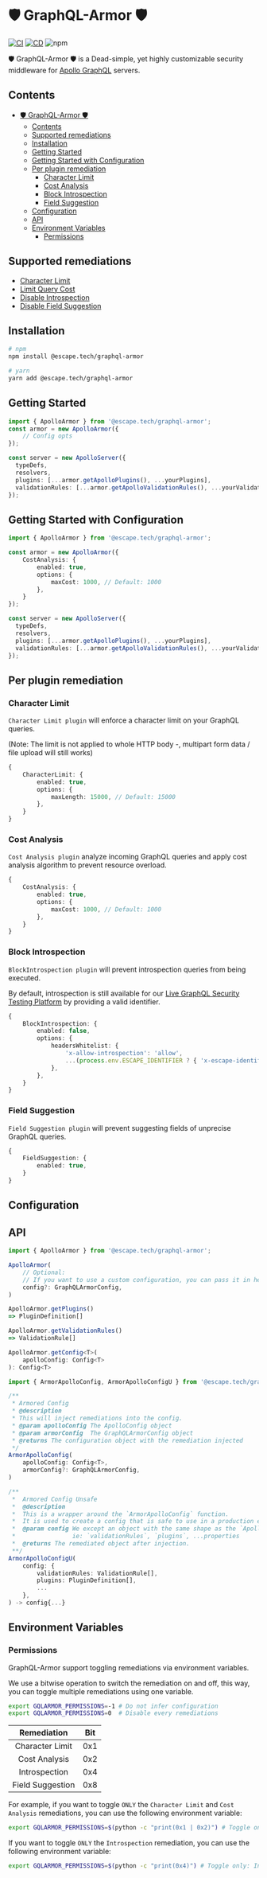 # 🛡️ GraphQL-Armor 🛡️

[![CI](https://github.com/Escape-Technologies/graphql-armor/actions/workflows/ci.yaml/badge.svg)](https://github.com/Escape-Technologies/graphql-armor/actions/workflows/ci.yaml) [![CD](https://github.com/Escape-Technologies/graphql-armor/actions/workflows/cd.yaml/badge.svg)](https://github.com/Escape-Technologies/graphql-armor/actions/workflows/cd.yaml) ![npm](https://img.shields.io/npm/v/@escape.tech/graphql-armor)

🛡️ GraphQL-Armor 🛡️ is a Dead-simple, yet highly customizable security middleware for [Apollo GraphQL](https://github.com/apollographql/apollo-server) servers.

## Contents

- [🛡️ GraphQL-Armor 🛡️](#️-graphql-armor-️)
  - [Contents](#contents)
  - [Supported remediations](#supported-remediations)
  - [Installation](#installation)
  - [Getting Started](#getting-started)
  - [Getting Started with Configuration](#getting-started-with-configuration)
  - [Per plugin remediation](#per-plugin-remediation)
    - [Character Limit](#character-limit)
    - [Cost Analysis](#cost-analysis)
    - [Block Introspection](#block-introspection)
    - [Field Suggestion](#field-suggestion)
  - [Configuration](#configuration)
  - [API](#api)
  - [Environment Variables](#environment-variables)
    - [Permissions](#permissions)

## Supported remediations

* [Character Limit](#character-limit)
* [Limit Query Cost](#cost-analysis)
* [Disable Introspection](#block-introspection)
* [Disable Field Suggestion](#field-suggestion)

## Installation

```bash
# npm
npm install @escape.tech/graphql-armor

# yarn
yarn add @escape.tech/graphql-armor
```

## Getting Started

```typescript
import { ApolloArmor } from '@escape.tech/graphql-armor';
const armor = new ApolloArmor({
    // Config opts
});

const server = new ApolloServer({
  typeDefs,
  resolvers,
  plugins: [...armor.getApolloPlugins(), ...yourPlugins],
  validationRules: [...armor.getApolloValidationRules(), ...yourValidationRules],
});
```

## Getting Started with Configuration

```typescript
import { ApolloArmor } from '@escape.tech/graphql-armor';

const armor = new ApolloArmor({
    CostAnalysis: {
        enabled: true,
        options: {
            maxCost: 1000, // Default: 1000
        },
    }
});

const server = new ApolloServer({
  typeDefs,
  resolvers,
  plugins: [...armor.getApolloPlugins(), ...yourPlugins],
  validationRules: [...armor.getApolloValidationRules(), ...yourValidationRules],
});
```

## Per plugin remediation

### Character Limit

`Character Limit plugin` will enforce a character limit on your GraphQL queries.

(Note: The limit is not applied to whole HTTP body -, multipart form data / file upload will still works)

```typescript
{
    CharacterLimit: {
        enabled: true,
        options: {
            maxLength: 15000, // Default: 15000
        },
    }
}
```

### Cost Analysis

`Cost Analysis plugin` analyze incoming GraphQL queries and apply cost analysis algorithm to prevent resource overload.

```typescript
{
    CostAnalysis: {
        enabled: true,
        options: {
            maxCost: 1000, // Default: 1000
        },
    }
}
```

### Block Introspection

`BlockIntrospection plugin` will prevent introspection queries from being executed.

By default, introspection is still available for our [Live GraphQL Security Testing Platform](https://escape.tech) by providing a valid identifier.

```typescript
{
    BlockIntrospection: {
        enabled: false,
        options: {
            headersWhitelist: {
                'x-allow-introspection': 'allow',
                ...(process.env.ESCAPE_IDENTIFIER ? { 'x-escape-identifier': process.env.ESCAPE_IDENTIFIER } : {}),
            },
        },
    }
}
```

### Field Suggestion

`Field Suggestion plugin` will prevent suggesting fields of unprecise GraphQL queries.

```typescript
{
    FieldSuggestion: {
        enabled: true,
    }
}
```

## Configuration

## API

```typescript
import { ApolloArmor } from '@escape.tech/graphql-armor';

ApolloArmor(
    // Optional:
    // If you want to use a custom configuration, you can pass it in here.
    config?: GraphQLArmorConfig,
)

ApolloArmor.getPlugins()
=> PluginDefinition[]

ApolloArmor.getValidationRules()
=> ValidationRule[]

ApolloArmor.getConfig<T>(
    apolloConfig: Config<T>
): Config<T>
```

```typescript
import { ArmorApolloConfig, ArmorApolloConfigU } from '@escape.tech/graphql-armor';

/**
 * Armored Config
 * @description
 * This will inject remediations into the config.
 * @param apolloConfig The ApolloConfig object
 * @param armorConfig  The GraphQLArmorConfig object
 * @returns The configuration object with the remediation injected
 */
ArmorApolloConfig(
    apolloConfig: Config<T>,
    armorConfig?: GraphQLArmorConfig,
)

/**
 *  Armored Config Unsafe
 *  @description
 *  This is a wrapper around the `ArmorApolloConfig` function.
 *  It is used to create a config that is safe to use in a production environment.
 *  @param config We except an object with the same shape as the `ApolloConfig` object.
 *                ie: `validationRules`, `plugins`, ...properties
 *  @returns The remediated object after injection.
 **/
ArmorApolloConfigU(
    config: {
        validationRules: ValidationRule[],
        plugins: PluginDefinition[],
        ...
    },
) -> config{...}
```

## Environment Variables

### Permissions

GraphQL-Armor support toggling remediations via environment variables.

We use a bitwise operation to switch the remediation on and off, this way, you can toggle multiple remediations using one variable.

```bash
export GQLARMOR_PERMISSIONS=-1 # Do not infer configuration
export GQLARMOR_PERMISSIONS=0  # Disable every remediations
```

|    Remediation|  Bit|
|:-------------:|:---:|
|Character Limit|  0x1|
|  Cost Analysis|  0x2|
|  Introspection|  0x4|
|Field Suggestion|  0x8|

For example, if you want to toggle `ONLY` the `Character Limit` and `Cost Analysis` remediations, you can use the following environment variable:

```bash
export GQLARMOR_PERMISSIONS=$(python -c "print(0x1 | 0x2)") # Toggle only:  Character Limit and Cost Analysis plugin
```

If you want to toggle `ONLY` the `Introspection` remediation, you can use the following environment variable:

```bash
export GQLARMOR_PERMISSIONS=$(python -c "print(0x4)") # Toggle only: Introspection plugin
```
